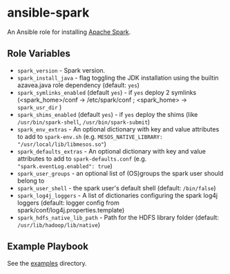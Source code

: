 # ansible-spark

An Ansible role for installing [Apache Spark](https://spark.apache.org).

## Role Variables

- `spark_version` - Spark version.
- `spark_install_java` - flag toggling the JDK installation using the builtin azavea.java role dependency (default: `yes`)
- `spark_symlinks_enabled` (default `yes`) - if `yes` deploy 2 symlinks (<spark_home>/conf -> /etc/spark/conf ; <spark_home> -> `spark_usr_dir` )
- `spark_shims_enabled` (default `yes`) - if `yes` deploy the shims (like `/usr/bin/spark-shell`, `/usr/bin/spark-submit`)
- `spark_env_extras` - An optional dictionary with key and value attributes to add to `spark-env.sh` (e.g. `MESOS_NATIVE_LIBRARY: "/usr/local/lib/libmesos.so"`)
- `spark_defaults_extras` - An optional dictionary with key and value attributes
  to add to `spark-defaults.conf` (e.g. `"spark.eventLog.enabled": true`)
- `spark_user_groups` - an optional list of (OS)groups the spark user should belong to
- `spark_user_shell` - the spark user's default shell (default: `/bin/false`)
- `spark_log4j_loggers` - A list of dictionaries configuring the spark log4j loggers (default: logger config from spark/conf/log4j.properties.template)
- `spark_hdfs_native_lib_path` - Path for the HDFS library folder (default: `/usr/lib/hadoop/lib/native`)

## Example Playbook

See the [examples](./examples/) directory.

